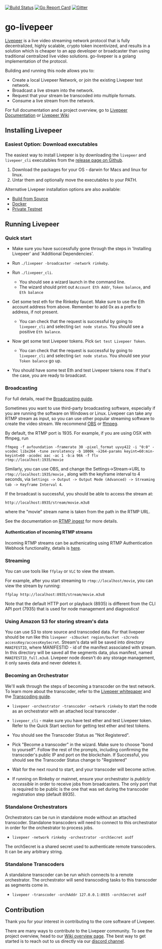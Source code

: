 [![Build Status](https://circleci.com/gh/livepeer/go-livepeer.svg?style=shield&circle-token=e33534f6f4e2a6af19bb1596d7b72767a246cbab)](https://circleci.com/gh/livepeer/go-livepeer/tree/master)
[![Go Report Card](https://goreportcard.com/badge/github.com/livepeer/go-livepeer)](https://goreportcard.com/report/github.com/livepeer/go-livepeer)
[![Gitter](https://img.shields.io/gitter/room/nwjs/nw.js.svg)](https://gitter.im/livepeer/Lobby)

# go-livepeer
[Livepeer](https://livepeer.org) is a live video streaming network protocol that is fully decentralized, highly scalable, crypto token incentivized, and results in a solution which is cheaper to an app developer or broadcaster than using traditional centralized live video solutions.  go-livepeer is a golang implementation of the protocol.

Building and running this node allows you to:

* Create a local Livepeer Network, or join the existing Livepeer test network.
* Broadcast a live stream into the network.
* Request that your stream be transcoded into multiple formats.
* Consume a live stream from the network.

For full documentation and a project overview, go to
[Livepeer Documentation](http://livepeer.readthedocs.io/en/latest/index.html) or [Livepeer Wiki](https://github.com/livepeer/wiki/wiki)

## Installing Livepeer

### Easiest Option: Download executables
The easiest way to install Livepeer is by downloading the `livepeer` and `livepeer_cli` executables from the [release page on Github](https://github.com/livepeer/go-livepeer/releases).

1. Download the packages for your OS - darwin for Macs and linux for linux.
2. Untar them and optionally move the executables to your PATH.

Alternative Livepeer installation options are also available:
* [Build from Source](doc/install.md#source)
* [Docker](doc/install.md/#docker)
* [Private Testnet](doc/install.md/#testnet)

## Running Livepeer

### Quick start
- Make sure you have successfully gone through the steps in 'Installing Livepeer' and 'Additional Dependencies'.

- Run `./livepeer -broadcaster -network rinkeby`.

- Run `./livepeer_cli`.
  * You should see a wizard launch in the command line.
  * The wizard should print out `Account Eth Addr`, `Token balance`, and `Eth balance`

- Get some test eth for the Rinkeby faucet. Make sure to use the Eth account address from above. Remember to add 0x as a prefix to address, if not present.
  * You can check that the request is successful by going to `livepeer_cli` and selecting `Get node status`. You should see a positive `Eth balance`.

- Now get some test Livepeer tokens. Pick `Get test Livepeer Token`.
  * You can check that the request is successful by going to `livepeer_cli` and selecting `Get node status`. You should see your `Token balance` go up.

- You should have some test Eth and test Livepeer tokens now.  If that's the case, you are ready to broadcast.


### Broadcasting

For full details, read the [Broadcasting guide](http://livepeer.readthedocs.io/en/latest/broadcasting.html).

Sometimes you want to use third-party broadcasting software, especially if you are running the software on Windows or Linux. Livepeer can take any RTMP stream as input, so you can use other popular streaming software to create the video stream. We recommend [OBS](https://obsproject.com/download) or [ffmpeg](https://www.ffmpeg.org/).

By default, the RTMP port is 1935.  For example, if you are using OSX with ffmpeg, run

`ffmpeg -f avfoundation -framerate 30 -pixel_format uyvy422 -i "0:0" -vcodec libx264 -tune zerolatency -b 1000k -x264-params keyint=60:min-keyint=60 -acodec aac -ac 1 -b:a 96k -f flv rtmp://localhost:1935/movie`

Similarly, you can use OBS, and change the Settings->Stream->URL to `rtmp://localhost:1935/movie` , along with the keyframe interval to 4 seconds, via `Settings -> Output -> Output Mode (Advanced) -> Streaming tab -> Keyframe Interval 4`.

If the broadcast is successful, you should be able to access the stream at:

`http://localhost:8935/stream/movie.m3u8`

where the "movie" stream name is taken from the path in the RTMP URL.

See the documentation on [RTMP ingest](doc/ingest.md) for more details.

#### Authentication of incoming RTMP streams

Incoming RTMP streams can be authenicating using RTMP Authentication Webhook functionality, details is [here](doc/rtmpwebhookauth.md).


### Streaming

You can use tools like `ffplay` or `VLC` to view the stream.

For example, after you start streaming to `rtmp://localhost/movie`, you can view the stream by running:

`ffplay http://localhost:8935/stream/movie.m3u8`

Note that the default HTTP port or playback (8935) is different from the CLI API port (7935) that is used for node management and diagnostics!

### Using Amazon S3 for storing stream's data

You can use S3 to store source and transcoded data.
For that livepeer should be run like this `livepeer -s3bucket region/bucket -s3creds accessKey/accessKeySecret`. Stream's data will be saved into directory `MANIFESTID`, where MANIFESTID - id of the manifest associated with stream. In this directory will be saved all the segments data, plus manifest, named `MANIFESTID_full.m3u8`.
Livepeer node doesn't do any storage management, it only saves data and never deletes it.

### Becoming an Orchestrator

We'll walk through the steps of becoming a transcoder on the test network.  To learn more about the transcoder, refer to the [Livepeer whitepaper](https://github.com/livepeer/wiki/blob/master/WHITEPAPER.md) and the [Transcoding guide](http://livepeer.readthedocs.io/en/latest/transcoding.html).

- `livepeer -orchestrator -transcoder -network rinkeby` to start the node as an orchestrator with an attached local transcoder .

- `livepeer_cli` - make sure you have test ether and test Livepeer token.  Refer to the Quick Start section for getting test ether and test tokens.

- You should see the Transcoder Status as "Not Registered".

- Pick "Become a transcoder" in the wizard.  Make sure to choose "bond to yourself".  Follow the rest of the prompts, including confirming the transcoder's public IP and port on the blockchain. If Successful, you should see the Transcoder Status change to "Registered"

- Wait for the next round to start, and your transcoder will become active.

- If running on Rinkeby or mainnet, ensure your orchestrator is *publicly accessible* in order to receive jobs from broadcasters. The only port that is required to be public is the one that was set during the transcoder registration step (default 8935).

### Standalone Orchestrators

Orchestrators can be run in standalone mode without an attached transcoder. Standalone transcoders will need to connect to this orchestrator in order for the orchestrator to process jobs.

- `livepeer -network rinkeby -orchestrator -orchSecret asdf`

The orchSecret is a shared secret used to authenticate remote transcoders. It can be any arbitrary string.

### Standalone Transcoders

A standalone transcoder can be run which connects to a remote orchestrator. The orchestrator will send transcoding tasks to this transcoder as segments come in.

- `livepeer -transcoder -orchAddr 127.0.0.1:8935 -orchSecret asdf`

## Contribution
Thank you for your interest in contributing to the core software of Livepeer.

There are many ways to contribute to the Livepeer community. To see the project overview, head to our [Wiki overview page](https://github.com/livepeer/wiki/wiki/Project-Overview). The best way to get started is to reach out to us directly via our [discord channel](https://discord.gg/q6XrfwN).
